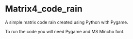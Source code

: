 # Matrix4_code_rain
A simple matrix code rain created using Python with Pygame.

To run  the code you will need Pygame and MS Mincho font.
